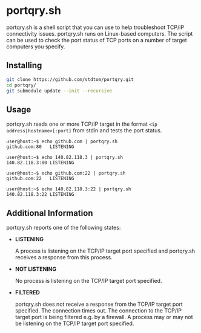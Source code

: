 # portqry.sh

portqry.sh is a shell script that you can use to help troubleshoot TCP/IP connectivity issues. portqry.sh runs on Linux-based computers. The script can be used to check the port status of TCP ports on a number of target computers you specify.

## Installing

```bash
git clone https://github.com/stdtom/portqry.git
cd portqry/
git submodule update --init --recursive
```

## Usage

portqry.sh reads one or more TCP/IP target in the format `<ip address|hostname>[:port]` from stdin and tests the port status. 

```console
user@host:~$ echo github.com | portqry.sh
github.com:80   LISTENING

user@host:~$ echo 140.82.118.3 | portqry.sh
140.82.118.3:80 LISTENING

user@host:~$ echo github.com:22 | portqry.sh
github.com:22   LISTENING

user@host:~$ echo 140.82.118.3:22 | portqry.sh
140.82.118.3:22 LISTENING
```


## Additional Information

portqry.sh reports one of the following states:

* **LISTENING**

  A process is listening on the TCP/IP target port specified and portqry.sh receives a response from this process.
  
* **NOT LISTENING**

  No process is listening on the TCP/IP target port specified.

* **FILTERED**

  portqry.sh does not receive a response from the TCP/IP target port specified. The connection times out. The connection to the TCP/IP
  target port is being filtered e.g. by a firewall. A process may or may not be listening on the TCP/IP target port specified.
  
  
  
  
